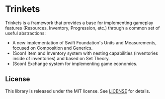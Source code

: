 # Trinkets

Trinkets is a framework that provides a base for implementing gameplay features (Resources, Inventory, Progression, etc.) through a common set of useful abstractions:

- A new implementation of Swift Foundation's Units and Measurements, focused on Composition and Generics.
- (Soon) Item and Inventory system with nesting capabilities (inventories inside of inventories) and based on Set Theory.
- (Soon) Exchange system for implementing game economies.

## License

This library is released under the MIT license. See [LICENSE](LICENSE) for details.
